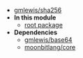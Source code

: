 - [gmlewis/sha256](gmlewis/sha256/)
- **In this module**
  - [root package](gmlewis/sha256/members)
- **Dependencies**
  - [gmlewis/base64](gmlewis/base64/)
  - [moonbitlang/core](moonbitlang/core/)